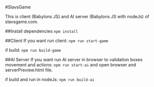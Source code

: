 #SlavsGame

This is client (Babylons JS) and AI server (Babylons JS with nodeJs) of slavsgame.com.

##Install dependencies
``npm install``

##Client
If you want run client: 
``npm run start-game``

if build:
``npm run build-game``

##AI Server
If you want run AI server in browser to validation boxes movement and actions: 
``npm run start-ai``
 and open browser and serverPreview.html file.


if build and run in nodeJs:
``npm run build-ai``